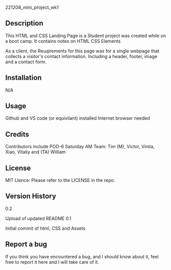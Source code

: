 221208_mini_project_wk1

## Description

This HTML and CSS Landing Page is a Student project was created while on a boot camp. It contains notes on HTML CSS Elements


As a client, the Reuqirements for this page was for a  single webpage that collects a visitor's contact information. Including a header, footer, image and a contact form.

## Installation

N/A

## Usage

Github and VS code (or equivilant) installed
Internet browser needed


## Credits

Contributors include POD-6 Saturday AM Team: Tim (M), Victor, Vinita, Xiao, Vitaliy and (TA) William

## License

MIT LIence: Please refer to the LICENSE in the repo.

## Version History

0.2

Upload of updated README
0.1

Initial commit of html, CSS and Assets

## Report a bug

If you think you have encountered a bug, and I should know about it, feel free to report it here and I will take care of it.

